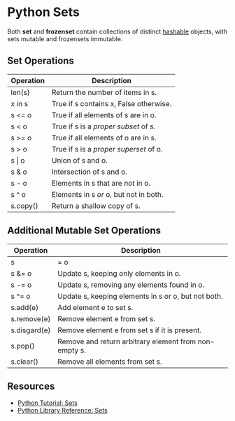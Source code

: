 # Python Sets

Both **set** and **frozenset** contain collections of distinct
[hashable](https://docs.python.org/3/glossary.html#term-hashable) objects,
with sets mutable and frozensets immutable.


## Set Operations 

| Operation          | Description                                             |
|--------------------|---------------------------------------------------------|
| len(s)             | Return the number of items in s.                        |
| x in s             | True if s contains x, False otherwise.                  |
| s <= o             | True if all elements of s are in o.                     |
| s < o              | True if s is a *proper subset* of s.                    |
| s >= o             | True if all elements of o are in s.                     |
| s > o              | True if s is a *proper superset* of o.                  |
| s \| o             | Union of s and o.                                       |
| s & o              | Intersection of s and o.                                |
| s - o              | Elements in s that are *not* in o.                      |
| s ^ o              | Elements in s *or* o, but not in both.                  |
| s.copy()           | Return a shallow copy of s.                             |


## Additional Mutable Set Operations 

| Operation          | Description                                             |
|--------------------|---------------------------------------------------------|
| s |= o             | Add elements from set o to set s.                       |
| s &= o             | Update s, keeping only elements in o.                   |
| s -= o             | Update s, removing any elements found in o.             |
| s ^= o             | Update s, keeping elements in s or o, but not both.     |
| s.add(e)           | Add element e to set s.                                 |
| s.remove(e)        | Remove element e from set s.                            |
| s.disgard(e)       | Remove element e from set s if it is present.           |
| s.pop()            | Remove and return arbitrary element from non-empty s.   |
| s.clear()          | Remove all elements from set s.                         |


## Resources

* [Python Tutorial: Sets](https://docs.python.org/3/tutorial/datastructures.html#sets)
* [Python Library Reference: Sets](https://docs.python.org/3/library/stdtypes.html#set)
